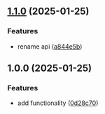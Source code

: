 ## [1.1.0](https://github.com/rodbe-io/lru-cache-fs/compare/v1.0.0...v1.1.0) (2025-01-25)


### Features

* rename api ([a844e5b](https://github.com/rodbe-io/lru-cache-fs/commit/a844e5b177947863ef117e73e65363e7a276d8c1))

## 1.0.0 (2025-01-25)


### Features

* add functionality ([0d28c70](https://github.com/rodbe-io/lru-cache-fs/commit/0d28c70756c36c965bcb665270fa2f4c6061c592))

